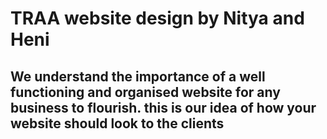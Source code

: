 # TRAA website design by Nitya and Heni

## We understand the importance of a well functioning and organised website for any business to flourish. this is our idea of how your website should look to the clients






